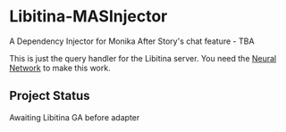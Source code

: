 # Libitina-MASInjector
A Dependency Injector for Monika After Story's chat feature - TBA

This is just the query handler for the Libitina server. You need the [Neural Network](https://github.com/MonikaDesu/Libitina) to make this work.

## Project Status

Awaiting Libitina GA before adapter
